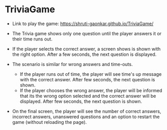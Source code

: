 # TriviaGame

* Link to play the game: https://shruti-gaonkar.github.io/TriviaGame/

* The Trivia game shows only one question until the player answers it or their time runs out.

* If the player selects the correct answer, a screen shows is shown with the right option. After a few seconds, the next question is displayed.

* The scenario is similar for wrong answers and time-outs.

  * If the player runs out of time, the player will see time's up message with the correct answer. After few seconds, the next question is shown.
  * If the player chooses the wrong answer, the player will be informed that its the wrong option selected and the correct answer will be displayed. After few seconds, the next question is shown.

* On the final screen, the player will see the number of correct answers, incorrect answers, unanswered questions and an option to restart the game (without reloading the page).
